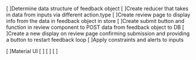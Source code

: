 [ ]Determine data structure of feedback object 
[ ]Create reducer that takes in data from inputs via different action.type
[ ]Create review page to display info from the data in feedback object in store 
[ ]Create submit button and function in review component to POST data from feedback object to DB
[ ]Create a new display on review page confirming submission and providing a button to restart feedback loop
[ ]Apply constraints and alerts to inputs

[ ]Material UI
[ ]
[ ]
[ ]